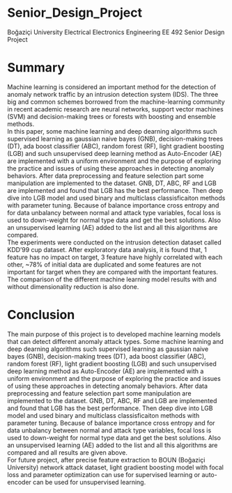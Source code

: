 # Senior_Design_Project
Boğaziçi University Electrical Electronics Engineering EE 492 Senior Design Project

# Summary

  Machine learning is considered an important method for the detection of anomaly network traffic by an intrusion detection system (IDS). The three big and common schemes borrowed from the machine-learning community in recent academic research are neural networks, support vector machines (SVM) and decision-making trees or forests with boosting and ensemble methods.\
  In this paper, some machine learning and deep dearning algorithms such supervised learning as  gaussian naive bayes (GNB), decision-making trees (DT), ada boost classifier (ABC), random forest (RF), light gradient boosting (LGB) and such unsupervised deep learning method as Auto-Encoder (AE) are implemented with a uniform environment and the purpose of exploring the practice and issues of using these approaches in detecting anomaly behaviors. After data preprocessing and feature selection part some manipulation are implemented to the dataset. GNB, DT, ABC, RF and LGB are implemented and found that LGB has the best performance. Then deep dive into LGB model and used binary and multiclass classisficaiton methods with parameter tuning. Because of balance importance cross entropy and for data unbalancy between normal and attack type variables, focal loss is used to down-weight for normal type data and get the best solutions. Also an unsupervised learning (AE) added to the list and all this algorithms are compared.\
  The experiments were conducted on the intrusion detection dataset called KDD’99 cup dataset. After exploratory data analysis, it is found that, 1 feature has no impact on target, 3 feature have highly correlated with each other, ~78% of initial data are duplicated and some features are not important for target when they are compared with the important features.\
  The comparison of the different machine learning model results with and without dimensionality reduction is also done.
  
  # Conclusion
  
  The main purpose of this project is to developed machine learning models that can detect different anomaly attack types. Some machine learning and deep dearning algorithms such supervised learning as  gaussian naive bayes (GNB), decision-making trees (DT), ada boost classifier (ABC), random forest (RF), light gradient boosting (LGB) and such unsupervised deep learning method as Auto-Encoder (AE) are implemented with a uniform environment and the purpose of exploring the practice and issues of using these approaches in detecting anomaly behaviors. After data preprocessing and feature selection part some manipulation are implemented to the dataset. GNB, DT, ABC, RF and LGB are implemented and found that LGB has the best performance. Then deep dive into LGB model and used binary and multiclass classisficaiton methods with parameter tuning. Because of balance importance cross entropy and for data unbalancy between normal and attack type variables, focal loss is used to down-weight for normal type data and get the best solutions. Also an unsupervised learning (AE) added to the list and all this algorithms are compared and all results are given above.\
  For future project, after precise feature extraction to BOUN (Boğaziçi University) network attack dataset, light gradient boosting model with focal loss and parameter optimization can use for supervised learning or auto-encoder can be used for unsupervised learning.

